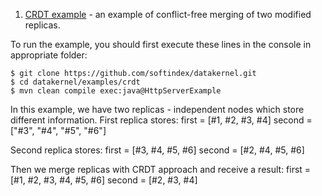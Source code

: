 1. [CRDT example](https://github.com/softindex/datakernel/blob/master/examples/crdt/src/main/java/io/datakernel/examples/CrdtExample.java) - 
an example of conflict-free merging of two modified replicas.

To run the example, you should first execute these lines in the console in appropriate folder:
```
$ git clone https://github.com/softindex/datakernel.git
$ cd datakernel/examples/crdt
$ mvn clean compile exec:java@HttpServerExample
```

In this example, we have two replicas - independent nodes which store different information.
First replica stores:
first = [#1, #2, #3, #4]
second = ["#3", "#4", "#5", "#6"]

Second replica stores:
first = [#3, #4, #5, #6]
second = [#2, #4, <removed> #5, <removed> #6]

Then we merge replicas with CRDT approach and receive a result:
first = [#1, #2, #3, #4, #5, #6]
second = [#2, #3, #4]

